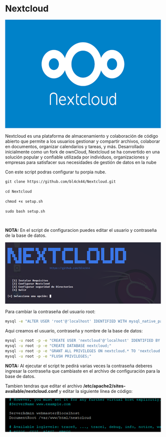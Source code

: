 # Nextcloud

<p align="center">
<img src="Logotipo.png" width="540px" height="350px">
</p>

Nextcloud es una plataforma de almacenamiento y colaboración de código abierto que permite a los usuarios gestionar y compartir archivos, colaborar en documentos, organizar calendarios y tareas, y más. Desarrollado inicialmente como un fork de ownCloud, Nextcloud se ha convertido en una solución popular y confiable utilizada por individuos, organizaciones y empresas para satisfacer sus necesidades de gestión de datos en la nube

Con este script podras configurar tu porpia nube.

```
git clone https://github.com/bl4ck44/Nextcloud.git

cd Nextcloud

chmod +x setup.sh

sudo bash setup.sh
```

<br>

**NOTA:** En el script de configuracion puedes editar el usuario y contraseña de la base de datos.

<p align="center">
<img src="Img/muestra.png">
</p>


Para cambiar la contraseña del usuario root:
```bash
mysql -e "ALTER USER 'root'@'localhost' IDENTIFIED WITH mysql_native_password by 'Password444@';"
```

Aqui creamos el usuario, contraseña y nombre de la base de datos:

```bash
mysql -u root -p -e "CREATE USER 'nextcloud'@'localhost' IDENTIFIED BY 'Password444@';"
mysql -u root -p -e "CREATE DATABASE nextcloud;"
mysql -u root -p -e "GRANT ALL PRIVILEGES ON nextcloud.* TO 'nextcloud'@'localhost';"
mysql -u root -p -e "FLUSH PRIVILEGES;"
```

**NOTA:** Al ejecutar el script te pedirá varias veces la contraseña deberes ingresar la contraseña que cambiaste en el archivo de configuración para la base de datos. 

Tambien tendras que editar el archivo **/etc/apache2/sites-available/nextcloud.conf** y editar la siguiente línea de código:

<p align="center">
<img src="Img/muestra2.png">
</p>





